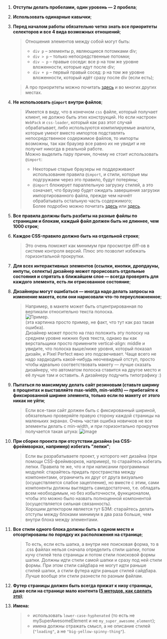 1. **Отступы делать пробелами, один уровень — 2 пробела**;
2. **Использовать одинарные кавычки**;

3. **Перед началом работы обязательно четко знать все приоритеты селекторов и все 4 вида возможных отношений**;
    > Отношения элементов между собой могут быть:
    > * `div p` – элементы p, являющиеся потомками div;
    > * `div > p` – только непосредственные потомки;
    > * `div ~ p` – правые соседи: все p на том же уровне вложенности, которые идут после div;
    > * `div + p` – первый правый сосед: p на том же уровне вложенности, который идёт сразу после div (если есть);   

    > А про приоритеты можно почитать [здесь](https://habrahabr.ru/post/137588/) и во многих других местах.

4. **Не использовать `@import` внутри файлов**;
    > Имеется в виду, что в конечном `css` файле, который получает клиент, не должно быть этих конструкций. Но если настроен `WebPack` и `css-loader`, который как раз этот случай обрабатывает, либо используются компилируемые аналоги, которые умеют вместо импортов подставлять непосредственное содержимое файлов, то импорты возможны, так как браузер все равно их не увидит и не получит никогда в реальной работе.   
    > Можно выделить пару причин, почему не стоит использовать `@import`:
    > * Некоторые старые браузеры не поддерживают использование правила `@import`, и стили, которые мы подгружаем через это правило, будут потеряны;
    > * `@import` блокирует параллельную загрузку стилей, а это означает, что браузер будет ожидать завершения загрузки импортированного файла, прежде чем начнёт обрабатывать остальную часть содержимого;  
    > Более подробно можно почитать [здесь](http://www.stevesouders.com/blog/2009/04/09/dont-use-import/) или [здесь](http://www.stevesouders.com/blog/2009/04/09/dont-use-import/).


5. **Все правила должны быть разбиты на разные файлы по страницам и блокам, каждый файл должен быть не длиннее, чем 1000 строк**;

6. **Каждое CSS-правило должно быть на отдельной строке**;
    > Это очень поможет как минимум при просмотре diff-ов в системе контроля версий. Плюс это позволит избежать горизонтальной прокрутки.

7. **Для всех интерактивных элементов (ссылки, кнопки, дропдауны, инпуты, селекты) дизайнер может прорисовать отдельные состояния и спрятать в ближайшем слое — всегда проверять для каждого элемента, есть ли отрисованное состояние**;

8. **Дизайнеры могут ошибаться — иногда надо делать запросы на изменение макета, если они нарисовали что-то переусложненное**;
    > Например, в макете может быть отцентрированная по вертикали относительно текста полоска.  
    > ![Пример](https://user-images.githubusercontent.com/12808495/55335190-df687980-54c4-11e9-8623-13ecdb996ebc.png).  
    > (эта картинка просто пример, не факт, что тут как раз такая ошибка).<br>
    > Дизайнер может просто на глаз положить эту полоску на среднем уровне нижних букв текста, однако вы как верстальщики просто примените vertical-align: middle и увидите, что полоска выше/ниже уровня, который показал дизайн, и Pixel Perfect явно это подсвечивает. Чаще всего не надо хардкодить какой-нибудь неочевидный отступ, просто чтобы идеально соответствовать макету — лучше сказать дизайнеру, что автоматом полоска ставится на другое место и её лучше там и оставить. А дизайнеру подучить типографику :)

9. **Пытаться по максимуму делать сайт резиновым (ставьте ширину в процентах и выставляйте max-width, min-width) — прибегайте к фиксированной ширине элемента, только если по макету от этого никак не уйти**;
    >Если все-таки сайт должен быть с фиксированный шириной, обязательно проверяйте правую сторону каждой страницы на маленьких экранах. Очень частая ошибка новичков не все элементы делать с min-width, и при горизонтально прокрутке получается такая штука:
    > ![image](https://rizzoma.com/r/files/a87a0a28b84d6326d4f3909e8801dab7-60dd9b15a5f2c5e495726e74545edcae-0-0.7016728184648524)

10. **При сборке проекта при отсутствии дизайна (на CSS-фреймворках, например) избегать "лепки"**;
    > Если вы разрабатываете проект, у которого нет дизайна (при помощи CSS-фреймворков, например), то старайтесь избегать лепки.
    Правила те же, что и при написании программных модулей: старайтесь придать пространства между компонентами, ограничить их друг от друга визуально (осуществляется слабое зацепление), но вместе с этим, сами компоненты должны выглядеть самодостаточно, т.е. обладать всем необходимым, но без избыточности, функционалом, чтобы это можно было назвать полноценной компонентой (осуществляется сильная связанность).   
    > Хорошим детектором является тут БЭМ: старайтесь делать отступы между блоками минимум в два раза больше, чем внутри блока между элементами.

11. **Все стили одного блока должны быть в одном месте и отсортированы по порядку их расположения на странице**;
    >То есть, если есть шапка, а внутри нее поисковая форма, то в .css файлах нельзя сначала определить стили шапки, потом кучу стилей тела страницы и потом стили поисковой формы шапки. Должны идти стили самой шапки и сразу под ней стили формы.
    При этом стили сайдбара не могут идти раньше стилей шапки, а стили футера идти раньше стилей сайдбара. Лучше вообще эти стили разнести по разным файлам.

12. **Футер страницы должен быть всегда прижат к низу страницы, даже если на странице мало контента ([5 методов, как сделать это](http://dimox.name/press_footer_bottom_with_css/))**;

13. **Имена:**
    > * использовать `lower-case-hyphenated` (то есть не mySuperAwesomeElement и не `my_super_awesome_element`);
    > * имена должны отражать смысл, а не описание стилей (`"loading"`, а не `"big-yellow-spinny-thing"`).